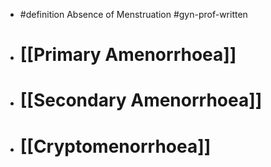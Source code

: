- #definition Absence of Menstruation #gyn-prof-written
- # [[Primary Amenorrhoea]]
- # [[Secondary Amenorrhoea]]
- # [[Cryptomenorrhoea]]